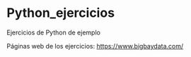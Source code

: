 # Python_ejercicios

Ejercicios de Python de ejemplo

Páginas web de los ejercicios:
https://www.bigbaydata.com/ 

